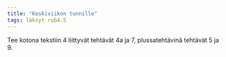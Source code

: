 ```yaml
---
title: "Keskiviikon tunnille"
tags: läksyt rub4.5
---
```


Tee kotona tekstiin 4 liittyvät tehtävät 4a ja 7, plussatehtävinä tehtävät 5 ja 9.